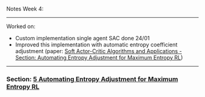 Notes Week 4:

---
Worked on:
- Custom implementation single agent SAC done 24/01
- Improved this implementation with automatic entropy coefficient adjustment (paper: [Soft Actor-Critic Algorithms and Applications - Section: Automating Entropy Adjustment for Maximum Entropy RL](https://arxiv.org/abs/1812.05905)) 

---

### Section: [5 Automating Entropy Adjustment for Maximum Entropy RL](https://arxiv.org/pdf/1812.05905.pdf)

